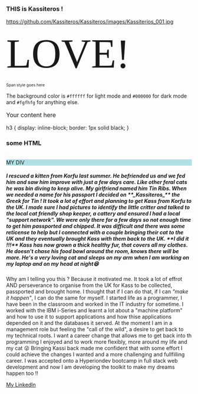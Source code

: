 <h3>THIS is Kassiteros !</h3>

<!--
**Kassiteros/Kassiteros** is a ✨ _special_ ✨ repository because its `README.md` (this file) appears on your GitHub profile.

Here are some ideas to get you started:

- 🔭 I’m currently working on ...
- 🌱 I’m currently learning ...
- 👯 I’m looking to collaborate on ...
- 🤔 I’m looking for help with ...
- 💬 Ask me about ...
- 📫 How to reach me: ...
- 😄 Pronouns: ...
- ⚡ Fun fact: ...
-->

<!-- Let's use an image of this repository's namesake ;-) -->
https://github.com/Kassiteros/Kassiteros/images/Kassiterios_001.jpg

<span style="font-family:Papyrus; font-size:8em;">LOVE!</span>

<span style="font-size:10.5px;">Span style goes here</span>

The background color is `#ffffff` for light mode and `#000000` for dark mode and `#fgfhfg` for anything else.

<p style="font-size: 16px;">Your content here</p>

<style>
div { background-color: powderblue; }
</style>

h3 {
  display: inline-block;
  border: 1px solid black;
}

<h3>some HTML</h3>
<br>
<div>MY DIV</div>

<h5>I rescued a kitten from Korfu last summer. He befriended us and we fed him and saw him improve with just a few days care. Like other feral cats he was bin diving to keep alive. My girlfriend named him Tin Ribs. When we needed a name for his passport I decided on **_Kassiteros_** the Greek for Tin ! It took a lot of effort and planning to get Kass from Korfu to the UK. I made sure I had pictures to identify the little critter and talked to the local cat friendly shop keeper, a cattery and ensured I had a local "support network". We were only there for a few days so not enough time to get him passported and chipped. It was difficult and there was some reticense to help but I connected with a couple bringing their cat to the UK and they eventually brought Kass with them back to the UK. **I did it !!!** Kass has now grown a thick healthy fur, that covers all my clothes. He doesn't chase his food bowl around the room, knows there will be more. He's a very loving cat and sleeps on my arm when I am working on my laptop and on my head at night😆</h5>

Why am I telling you this ? Because it motivated me. It took a lot of effrot AND perseverance to organise from the UK for Kass to be collected, passported and brought home. I thought that if I can do that, if I can _"make it happen"_, I can do the same for myself. I started life as a programmer, I have been in the classroom and worked in the IT industry for sometime. I worked with the IBM i-Series and learnt a lot about a "machine platform" and how to use it to support applications and how thise applications depended on it and the databases it served. At the moment I am in a management role but feeling the "call of the wild", a desire to get back to my technical roots. I want a career change that allows me to get back into th programming I enjoyed and to work more flexibly, more around my life and my cat 😜 Bringing Kassi back made me confident that with some effort I could achieve the changes I wanted and a more challenging and fullfilling career. I was accepted onto a Hyperiondev bootcamp in full stack web development and now I am developing the toolkit to make my dreams happen too !!

[My LinkedIn](https://www.linkedin.com/in/alex-haidar-772572/)
